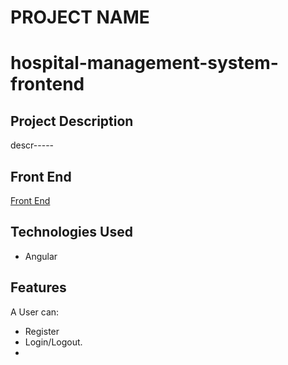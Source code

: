 
# PROJECT NAME
# hospital-management-system-frontend
## Project Description

descr-----


## Front End
[Front End](https://github.com/berheA/hospital-management-system-backend)

## Technologies Used

* Angular

## Features
A User can:

* Register
* Login/Logout.
*
